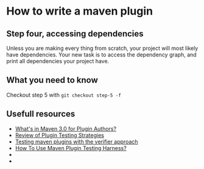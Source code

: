 How to write a maven plugin
===============

## Step four, accessing dependencies ##
Unless you are making every thing from scratch, your project will most likely have dependencies. Your new task is to 
access the dependency graph, and print all dependencies your project have.



## What you need to know ##

Checkout step 5 with ```git checkout step-5 -f```

## Usefull resources ##
* [What's in Maven 3.0 for Plugin Authors?](http://blog.sonatype.com/2010/11/whats-in-maven-3-0-for-plugin-authors)
* [Review of Plugin Testing Strategies](http://docs.codehaus.org/display/MAVENUSER/Review+of+Plugin+Testing+Strategies)
* [Testing maven plugins with the verifier approach](http://blog.akquinet.de/2011/02/21/testing-maven-plugins-with-the-verifier-approach/)
* [How To Use Maven Plugin Testing Harness?](http://maven.apache.org/plugin-testing/maven-plugin-testing-harness/getting-started/index.html)
* []()
* []()